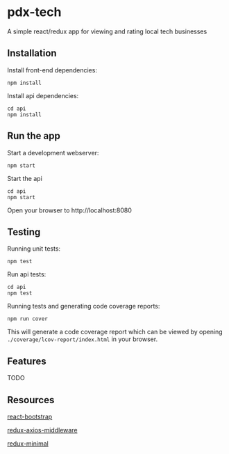 # pdx-tech

A simple react/redux app for viewing and rating local tech businesses

## Installation

Install front-end dependencies:
```
npm install
```

Install api dependencies:
```
cd api
npm install
```

## Run the app

Start a development webserver:
```
npm start
```

Start the api
```
cd api
npm start
```

Open your browser to http://localhost:8080


## Testing

Running unit tests:
```
npm test
```
Run api tests:
```
cd api
npm test
```

Running tests and generating code coverage reports:
```
npm run cover
```
This will generate a code coverage report which can be viewed by opening `./coverage/lcov-report/index.html` in your browser.

## Features

TODO

## Resources
[react-bootstrap](https://react-bootstrap.github.io)

[redux-axios-middleware](https://github.com/svrcekmichal/redux-axios-middleware)

[redux-minimal](https://github.com/catalin-luntraru/redux-minimal)

